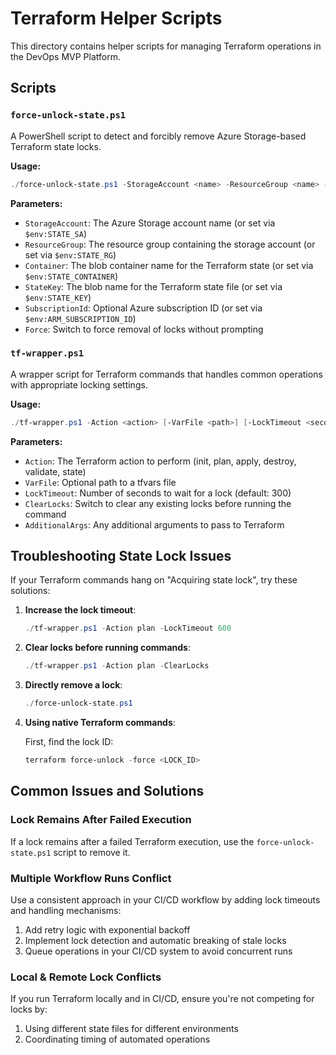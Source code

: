 # Terraform Helper Scripts

This directory contains helper scripts for managing Terraform operations in the DevOps MVP Platform.

## Scripts

### `force-unlock-state.ps1`

A PowerShell script to detect and forcibly remove Azure Storage-based Terraform state locks.

**Usage:**
```powershell
./force-unlock-state.ps1 -StorageAccount <name> -ResourceGroup <name> -Container <name> -StateKey <name> [-Force]
```

**Parameters:**
- `StorageAccount`: The Azure Storage account name (or set via `$env:STATE_SA`)
- `ResourceGroup`: The resource group containing the storage account (or set via `$env:STATE_RG`)
- `Container`: The blob container name for the Terraform state (or set via `$env:STATE_CONTAINER`)
- `StateKey`: The blob name for the Terraform state file (or set via `$env:STATE_KEY`)
- `SubscriptionId`: Optional Azure subscription ID (or set via `$env:ARM_SUBSCRIPTION_ID`)
- `Force`: Switch to force removal of locks without prompting

### `tf-wrapper.ps1`

A wrapper script for Terraform commands that handles common operations with appropriate locking settings.

**Usage:**
```powershell
./tf-wrapper.ps1 -Action <action> [-VarFile <path>] [-LockTimeout <seconds>] [-ClearLocks]
```

**Parameters:**
- `Action`: The Terraform action to perform (init, plan, apply, destroy, validate, state)
- `VarFile`: Optional path to a tfvars file
- `LockTimeout`: Number of seconds to wait for a lock (default: 300)
- `ClearLocks`: Switch to clear any existing locks before running the command
- `AdditionalArgs`: Any additional arguments to pass to Terraform

## Troubleshooting State Lock Issues

If your Terraform commands hang on "Acquiring state lock", try these solutions:

1. **Increase the lock timeout**:
   ```powershell
   ./tf-wrapper.ps1 -Action plan -LockTimeout 600
   ```

2. **Clear locks before running commands**:
   ```powershell
   ./tf-wrapper.ps1 -Action plan -ClearLocks
   ```

3. **Directly remove a lock**:
   ```powershell
   ./force-unlock-state.ps1
   ```

4. **Using native Terraform commands**:

   First, find the lock ID:
   ```powershell
   terraform force-unlock -force <LOCK_ID>
   ```

## Common Issues and Solutions

### Lock Remains After Failed Execution

If a lock remains after a failed Terraform execution, use the `force-unlock-state.ps1` script to remove it.

### Multiple Workflow Runs Conflict

Use a consistent approach in your CI/CD workflow by adding lock timeouts and handling mechanisms:

1. Add retry logic with exponential backoff
2. Implement lock detection and automatic breaking of stale locks
3. Queue operations in your CI/CD system to avoid concurrent runs

### Local & Remote Lock Conflicts

If you run Terraform locally and in CI/CD, ensure you're not competing for locks by:
1. Using different state files for different environments
2. Coordinating timing of automated operations 